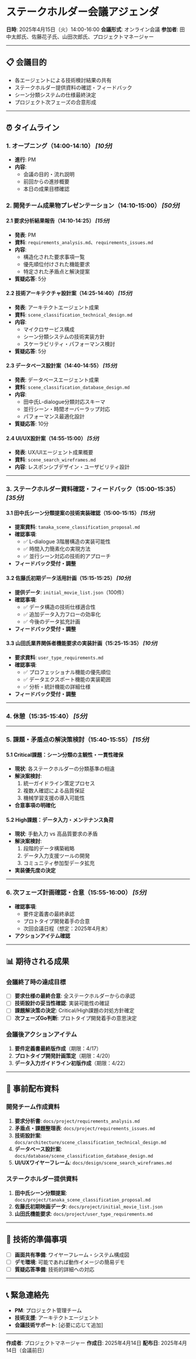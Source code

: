 # ステークホルダー会議アジェンダ

**日時**: 2025年4月15日（火）14:00-16:00
**会議形式**: オンライン会議
**参加者**: 田中太郎氏、佐藤花子氏、山田次郎氏、プロジェクトマネージャー

---

## 📋 会議目的

- 各エージェントによる技術検討結果の共有
- ステークホルダー提供資料の確認・フィードバック
- シーン分類システムの仕様最終決定
- プロジェクト次フェーズの合意形成

---

## ⏰ タイムライン

### **1. オープニング（14:00-14:10）** *[10分]*

- **進行**: PM
- **内容**:
  - 会議の目的・流れ説明
  - 前回からの進捗概要
  - 本日の成果目標確認

### **2. 開発チーム成果物プレゼンテーション（14:10-15:00）** *[50分]*

#### **2.1 要求分析結果報告（14:10-14:25）** *[15分]*

- **発表**: PM
- **資料**: `requirements_analysis.md`、`requirements_issues.md`
- **内容**:
  - 構造化された要求事項一覧
  - 優先順位付けされた機能要求
  - 特定された矛盾点と解決提案
- **質疑応答**: 5分

#### **2.2 技術アーキテクチャ設計案（14:25-14:40）** *[15分]*

- **発表**: アーキテクトエージェント成果
- **資料**: `scene_classification_technical_design.md`
- **内容**:
  - マイクロサービス構成
  - シーン分類システムの技術実装方針
  - スケーラビリティ・パフォーマンス検討
- **質疑応答**: 5分

#### **2.3 データベース設計案（14:40-14:55）** *[15分]*

- **発表**: データベースエージェント成果
- **資料**: `scene_classification_database_design.md`
- **内容**:
  - 田中氏L-dialogue分類対応スキーマ
  - 並行シーン・時間オーバーラップ対応
  - パフォーマンス最適化設計
- **質疑応答**: 10分

#### **2.4 UI/UX設計案（14:55-15:00）** *[5分]*

- **発表**: UX/UIエージェント成果概要
- **資料**: `scene_search_wireframes.md`
- **内容**: レスポンシブデザイン・ユーザビリティ設計

---

### **3. ステークホルダー資料確認・フィードバック（15:00-15:35）** *[35分]*

#### **3.1 田中氏シーン分類提案の技術実装確認（15:00-15:15）** *[15分]*

- **提案資料**: `tanaka_scene_classification_proposal.md`
- **確認事項**:
  - ✅ L-dialogue 3階層構造の実装可能性
  - ✅ 時間入力簡素化の実現方法
  - ✅ 並行シーン対応の技術的アプローチ
- **フィードバック受付・調整**

#### **3.2 佐藤氏初期データ活用計画（15:15-15:25）** *[10分]*

- **提供データ**: `initial_movie_list.json`（100件）
- **確認事項**:
  - ✅ データ構造の技術仕様適合性
  - ✅ 追加データ入力フローの効率化
  - ✅ 今後のデータ拡充計画
- **フィードバック受付・調整**

#### **3.3 山田氏業界関係者機能要求の実装計画（15:25-15:35）** *[10分]*

- **要求資料**: `user_type_requirements.md`
- **確認事項**:
  - ✅ プロフェッショナル機能の優先順位
  - ✅ データエクスポート機能の実装範囲
  - ✅ 分析・統計機能の詳細仕様
- **フィードバック受付・調整**

---

### **4. 休憩（15:35-15:40）** *[5分]*

---

### **5. 課題・矛盾点の解決策検討（15:40-15:55）** *[15分]*

#### **5.1 Critical課題：シーン分類の主観性・一貫性確保**

- **現状**: 各ステークホルダーの分類基準の相違
- **解決案検討**:
  1. 統一ガイドライン策定プロセス
  2. 複数人確認による品質保証
  3. 機械学習支援の導入可能性
- **合意事項の明確化**

#### **5.2 High課題：データ入力・メンテナンス負荷**

- **現状**: 手動入力 vs 高品質要求の矛盾
- **解決案検討**:
  1. 段階的データ構築戦略
  2. データ入力支援ツールの開発
  3. コミュニティ参加型データ拡充
- **実装優先度の決定**

---

### **6. 次フェーズ計画確認・合意（15:55-16:00）** *[5分]*

- **確認事項**:
  - 要件定義書の最終承認
  - プロトタイプ開発着手の合意
  - 次回会議日程（想定：2025年4月末）
- **アクションアイテム確認**

---

## 📊 期待される成果

### **会議終了時の達成目標**

- [ ] **要求仕様の最終合意**: 全ステークホルダーからの承認
- [ ] **技術設計の妥当性確認**: 実装可能性の確証
- [ ] **課題解決策の決定**: Critical/High課題の対処方針確定
- [ ] **次フェーズGo判断**: プロトタイプ開発着手の意思決定

### **会議後アクションアイテム**

1. **要件定義書最終版作成**（期限：4/17）
2. **プロトタイプ開発計画策定**（期限：4/20）
3. **データ入力ガイドライン初版作成**（期限：4/22）

---

## 📁 事前配布資料

### **開発チーム作成資料**

1. **要求分析書**: `docs/project/requirements_analysis.md`
2. **矛盾点・課題整理表**: `docs/project/requirements_issues.md`
3. **技術設計案**: `docs/architecture/scene_classification_technical_design.md`
4. **データベース設計案**: `docs/database/scene_classification_database_design.md`
5. **UI/UXワイヤーフレーム**: `docs/design/scene_search_wireframes.md`

### **ステークホルダー提供資料**

1. **田中氏シーン分類提案**: `docs/project/tanaka_scene_classification_proposal.md`
2. **佐藤氏初期映画データ**: `docs/project/initial_movie_list.json`
3. **山田氏機能要求**: `docs/project/user_type_requirements.md`

---

## 🔧 技術的準備事項

- [ ] **画面共有準備**: ワイヤーフレーム・システム構成図
- [ ] **デモ環境**: 可能であれば動作イメージの簡易デモ
- [ ] **質疑応答準備**: 技術的詳細への対応

---

## 📞 緊急連絡先

- **PM**: プロジェクト管理チーム
- **技術支援**: アーキテクトエージェント
- **会議技術サポート**: [必要に応じて追加]

---

**作成者**: プロジェクトマネージャー
**作成日**: 2025年4月14日
**配布日**: 2025年4月14日（会議前日）

